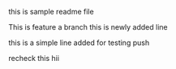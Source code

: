 this is sample readme file

This is feature a branch
this is newly added line

this is a simple line added for testing push

recheck this hii
